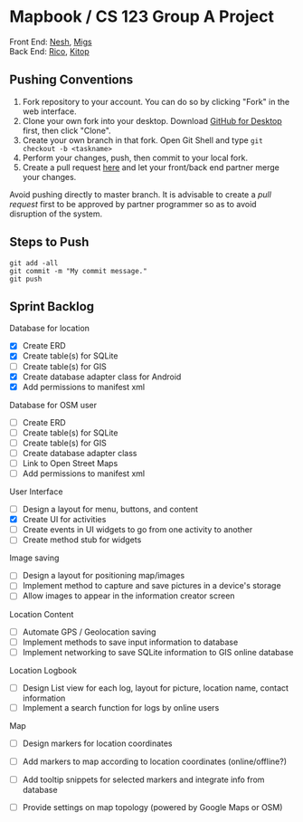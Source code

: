 # Mapbook / CS 123 Group A Project

Front End: [Nesh](github.com/nesh96), [Migs](github.com/CriousCat) <br>
Back End: [Rico](github.com/Hikari9), [Kitop](github.com/christofferkho)

## Pushing Conventions

1. Fork repository to your account. You can do so by clicking "Fork" in the web interface.
2. Clone your own fork into your desktop. Download [GitHub for Desktop](https://desktop.github.com/) first, then click "Clone".
3. Create your own branch in that fork. Open Git Shell and type `git checkout -b <taskname>`
4. Perform your changes, push, then commit to your local fork.
5. Create a pull request [here](https://github.com/Hikari9/mapbook/compare) and let your front/back end partner merge your changes. 

Avoid pushing directly to master branch. It is advisable to create a *pull request* first to be approved by partner programmer so as to avoid disruption of the system.

## Steps to Push

```
git add -all
git commit -m "My commit message."
git push
```

## Sprint Backlog

Database for location
- [x] Create ERD
- [x] Create table(s) for SQLite
- [ ] Create table(s) for GIS
- [x] Create database adapter class for Android
- [x] Add permissions to manifest xml

Database for OSM user
- [ ] Create ERD
- [ ] Create table(s) for SQLite
- [ ] Create table(s) for GIS
- [ ] Create database adapter class
- [ ] Link to Open Street Maps
- [ ] Add permissions to manifest xml

User Interface
- [ ] Design a layout for menu, buttons, and content
- [x] Create UI for activities
- [ ] Create events in UI widgets to go from one activity to another
- [ ] Create method stub for widgets

Image saving
- [ ] Design a layout for positioning map/images
- [ ] Implement method to capture and save pictures in a device's storage
- [ ] Allow images to appear in the information creator screen

Location Content
- [ ] Automate GPS / Geolocation saving
- [ ] Implement methods to save input information to database
- [ ] Implement networking to save SQLite information to GIS online database

Location Logbook
- [ ] Design List view for each log, layout for picture, location name, contact information
- [ ] Implement a search function for logs by online users

Map
- [ ] Design markers for location coordinates
- [ ] Add markers to map according to location coordinates (online/offline?)
- [ ] Add tooltip snippets for selected markers and integrate info from database
- [ ] Provide settings on map topology (powered by Google Maps or OSM)



